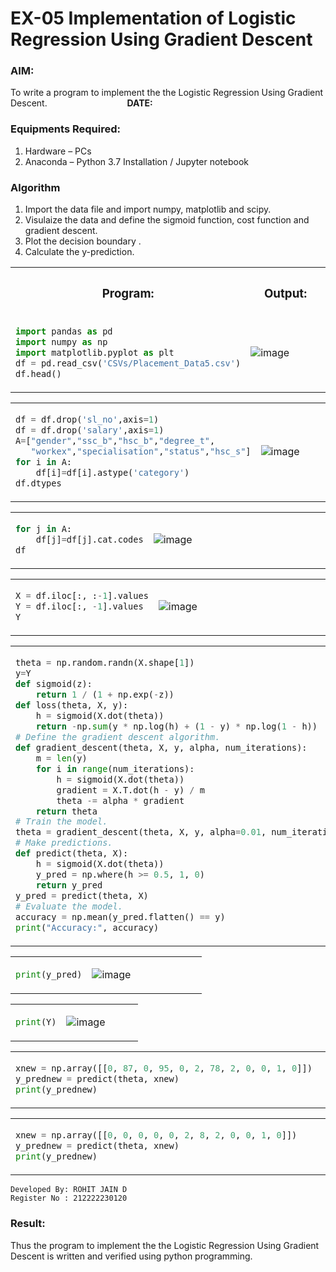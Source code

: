 # EX-05 Implementation of Logistic Regression Using Gradient Descent
### AIM:
To write a program to implement the the Logistic Regression Using Gradient Descent. &emsp; &emsp; &emsp;&emsp;&emsp; &emsp;&emsp;&emsp;**DATE:**
### Equipments Required:
1. Hardware – PCs
2. Anaconda – Python 3.7 Installation / Jupyter notebook
### Algorithm
1. Import the data file and import numpy, matplotlib and scipy.
2. Visulaize the data and define the sigmoid function, cost function and gradient descent.
3. Plot the decision boundary .
4. Calculate the y-prediction. 
<table>
<tr>
<th>
  
### Program:
</th>
<th>
  
### Output:
</th>
</tr>
<tr>
<td width=40%>
  
```Python
import pandas as pd
import numpy as np
import matplotlib.pyplot as plt 
df = pd.read_csv('CSVs/Placement_Data5.csv')
df.head()
```

</td> 
<td>

![image](https://github.com/ROHITJAIND/EX-05-IMPLEMENTATION-OF-LOGISTIC-REGRESSION-USING-GRADIENT-DESCENT/assets/118707073/333b06e8-a2e0-4fe4-adf2-06b3f8f70b47)

</td>
</tr> 
</table>
<table>
<tr>
<td width=40%>
  
```Python
df = df.drop('sl_no',axis=1) 
df = df.drop('salary',axis=1) 
A=["gender","ssc_b","hsc_b","degree_t",
   "workex","specialisation","status","hsc_s"]
for i in A:
    df[i]=df[i].astype('category')
df.dtypes
```
</td> 
<td>

![image](https://github.com/ROHITJAIND/EX-05-IMPLEMENTATION-OF-LOGISTIC-REGRESSION-USING-GRADIENT-DESCENT/assets/118707073/9afe6ac5-a6a6-47e5-a730-9f22b9e09797)
</td>
</tr> 
</table>
<table>
<tr>
<td width=40%>
  
```Python
for j in A:
    df[j]=df[j].cat.codes
df
```

</td> 
<td>

![image](https://github.com/ROHITJAIND/EX-05-IMPLEMENTATION-OF-LOGISTIC-REGRESSION-USING-GRADIENT-DESCENT/assets/118707073/14fbe535-7625-45be-b3bb-07a855a6f67f)
</td>
</tr> 
</table>

<table>
<tr>
<td width=40%>
  
```Python
X = df.iloc[:, :-1].values
Y = df.iloc[:, -1].values
Y
```

</td> 
<td>

![image](https://github.com/ROHITJAIND/EX-05-IMPLEMENTATION-OF-LOGISTIC-REGRESSION-USING-GRADIENT-DESCENT/assets/118707073/a382bf2a-c63a-46a1-b008-a2b133148d2b)
</td>
</tr> 
</table>

<table>
<tr>
<td width=40%>
  
```Python
theta = np.random.randn(X.shape[1])
y=Y
def sigmoid(z):
    return 1 / (1 + np.exp(-z))
def loss(theta, X, y):
    h = sigmoid(X.dot(theta))
    return -np.sum(y * np.log(h) + (1 - y) * np.log(1 - h))
# Define the gradient descent algorithm.
def gradient_descent(theta, X, y, alpha, num_iterations):
    m = len(y)
    for i in range(num_iterations):
        h = sigmoid(X.dot(theta))
        gradient = X.T.dot(h - y) / m
        theta -= alpha * gradient
    return theta
# Train the model.
theta = gradient_descent(theta, X, y, alpha=0.01, num_iterations=1000)
# Make predictions.
def predict(theta, X):
    h = sigmoid(X.dot(theta))
    y_pred = np.where(h >= 0.5, 1, 0)
    return y_pred
y_pred = predict(theta, X)
# Evaluate the model.
accuracy = np.mean(y_pred.flatten() == y)
print("Accuracy:", accuracy) 
```

</td> 
<td>

![image](https://github.com/ROHITJAIND/EX-05-IMPLEMENTATION-OF-LOGISTIC-REGRESSION-USING-GRADIENT-DESCENT/assets/118707073/8ba05b46-055a-4b4c-9286-acee65e41498)

</td>
</tr> 
</table>

<table>
<tr>
<td width=40%>
  
```Python
print(y_pred)
```

</td> 
<td>

![image](https://github.com/ROHITJAIND/EX-05-IMPLEMENTATION-OF-LOGISTIC-REGRESSION-USING-GRADIENT-DESCENT/assets/118707073/973b0548-c081-4b7f-bdcf-3c339901e6e8)

</td>
</tr> 
</table>

<table>
<tr>
<td width=40%>
  
```Python
print(Y)
```

</td> 
<td>

![image](https://github.com/ROHITJAIND/EX-05-IMPLEMENTATION-OF-LOGISTIC-REGRESSION-USING-GRADIENT-DESCENT/assets/118707073/b91fd466-5a16-4f22-8248-c778d0fa9521)
</td>
</tr> 
</table>

<table>
<tr>
<td width=40%>
  
```Python
xnew = np.array([[0, 87, 0, 95, 0, 2, 78, 2, 0, 0, 1, 0]])        
y_prednew = predict(theta, xnew)
print(y_prednew)
```

</td> 
<td>

![image](https://github.com/ROHITJAIND/EX-05-IMPLEMENTATION-OF-LOGISTIC-REGRESSION-USING-GRADIENT-DESCENT/assets/118707073/36066a97-efb0-4c11-acbe-56e08f3759ba)


</td>
</tr> 
</table>

<table>
<tr>
<td width=40%>
  
```Python
xnew = np.array([[0, 0, 0, 0, 0, 2, 8, 2, 0, 0, 1, 0]])        
y_prednew = predict(theta, xnew)
print(y_prednew)
```
</td> 
<td>

![image](https://github.com/ROHITJAIND/EX-05-IMPLEMENTATION-OF-LOGISTIC-REGRESSION-USING-GRADIENT-DESCENT/assets/118707073/40f98a9f-469c-4abf-8d97-5c29804f3b13)
</td>
</tr> 
</table>

```
Developed By: ROHIT JAIN D 
Register No : 212222230120
```

### Result:
Thus the program to implement the the Logistic Regression Using Gradient Descent is written and verified using python programming.

